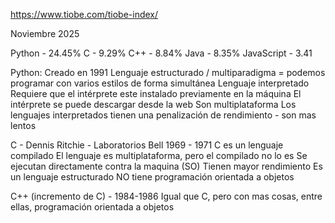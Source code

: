 https://www.tiobe.com/tiobe-index/

Noviembre 2025

Python - 24.45%
C - 9.29%
C++ - 8.84%
Java - 8.35%
JavaScript - 3.41

Python:
Creado en 1991
Lenguaje estructurado / multiparadigma = podemos programar con varios estilos de forma simultánea
Lenguaje interpretado
Requiere que el intérprete este instalado previamente en la máquina
El intérprete se puede descargar desde la web
Son multiplataforma
Los lenguajes interpretados tienen una penalización de rendimiento - son mas lentos

C - Dennis Ritchie - Laboratorios Bell
1969 - 1971
C es un lenguaje compilado
El lenguaje es multiplataforma, pero el compilado no lo es
Se ejecutan directamente contra la maquina (SO)
Tienen mayor rendimiento
Es un lenguaje estructurado
NO tiene programación orientada a objetos

C++ (incremento de C) - 1984-1986
Igual que C, pero con mas cosas, entre ellas, programación orientada a objetos


